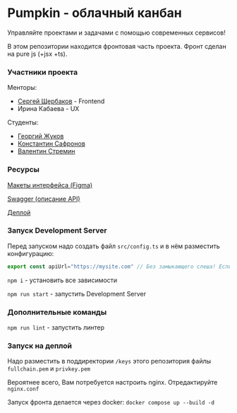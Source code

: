 # Pumpkin - облачный канбан

Управляйте проектами и задачами с помощью современных сервисов!

В этом репозитории находится фронтовая часть проекта. Фронт сделан на pure js (+jsx +ts).

### Участники проекта

Менторы:

* [Сергей Щербаков](https://github.com/f4lkr4m) - Frontend
* Ирина Кабаева - UX

Студенты:

* [Георгий Жуков](https://github.com/dedxyk594)
* [Константин Сафронов](https://github.com/kosafronov)
* [Валентин Стремин](https://github.com/supchaser)

### Ресурсы

<a href="https://www.figma.com/design/ItV72t8ctm64h9y5KBSGrt/Pumpkin?m=auto&t=lbxUX0Ehi3psw172-1">Макеты интерфейса (Figma)</a>

<a href="https://github.com/go-park-mail-ru/2024_2_RPO/blob/swagger_dev/openapi.yaml">Swagger (описание API)</a>

<a href="https://kanban-pumpkin.ru">Деплой</a>

### Запуск Development Server

Перед запуском надо создать файл `src/config.ts` и в нём разместить конфигурацию:

```ts
export const apiUrl="https://mysite.com" // Без замыкающего слеша! Если значение будет 'mock', будут использованы моки
```

`npm i` - установить все зависимости

`npm run start` - запустить Development Server

### Дополнительные команды

`npm run lint` - запустить линтер

### Запуск на деплой

Надо разместить в поддиректории `/keys` этого репозитория файлы `fullchain.pem` и `privkey.pem`

Вероятнее всего, Вам потребуется настроить nginx. Отредактируйте `nginx.conf`

Запуск фронта делается через docker: `docker compose up --build -d`
